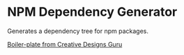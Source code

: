 # NPM Dependency Generator

Generates a dependency tree for npm packages.

[Boiler-plate from Creative Designs Guru](https://creativedesignsguru.com)


